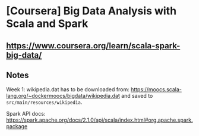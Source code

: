 # [Coursera] Big Data Analysis with Scala and Spark

## https://www.coursera.org/learn/scala-spark-big-data/


## Notes
Week 1: wikipedia.dat has to be downloaded from: https://moocs.scala-lang.org/~dockermoocs/bigdata/wikipedia.dat and saved to `src/main/resources/wikipedia`.

Spark API docs: https://spark.apache.org/docs/2.1.0/api/scala/index.html#org.apache.spark.package

